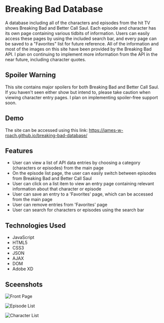 # Breaking Bad Database

A database including all of the characters and episodes from the hit TV shows Breaking Bad and Better Call Saul. Each episode and character has its own page containing various tidbits of information. Users can easily access these pages by using the included search bar, and every page can be saved to a "Favorites" list for future reference. All of the information and most of the images on this site have been provided by the Breaking Bad API. I plan on continuing to implement more information from the API in the near future, including character quotes.

## Spoiler Warning

This site contains major spoilers for both Breaking Bad and Better Call Saul. If you haven't seen either show but intend to, please take caution when viewing character entry pages. I plan on implementing spoiler-free support soon.

## Demo

The site can be accessed using this link: https://james-w-roach.github.io/breaking-bad-database/

## Features
- User can view a list of API data entries by choosing a category (characters or episodes) from the main page
- On the episode list page, the user can easily switch between episodes from Breaking Bad and Better Call Saul
- User can click on a list item to view an entry page containing relevant information about that character or episode
- User can save an entry to a 'Favorites' page, which can be accessed from the main page
- User can remove entries from 'Favorites' page
- User can search for characters or episodes using the search bar

## Technologies Used

- JavaScript
- HTML5
- CSS3
- JSON
- AJAX
- DOM
- Adobe XD

## Sceenshots

![Front Page](https://user-images.githubusercontent.com/76799878/112213085-f7b68f00-8bda-11eb-8a29-4aa4c07738b9.png)

![Episode List](https://user-images.githubusercontent.com/76799878/112213102-fbe2ac80-8bda-11eb-81c9-43bc62c9c20a.png)

![Character List](https://user-images.githubusercontent.com/76799878/112213117-fe450680-8bda-11eb-9665-41b683d5ad9a.png)

